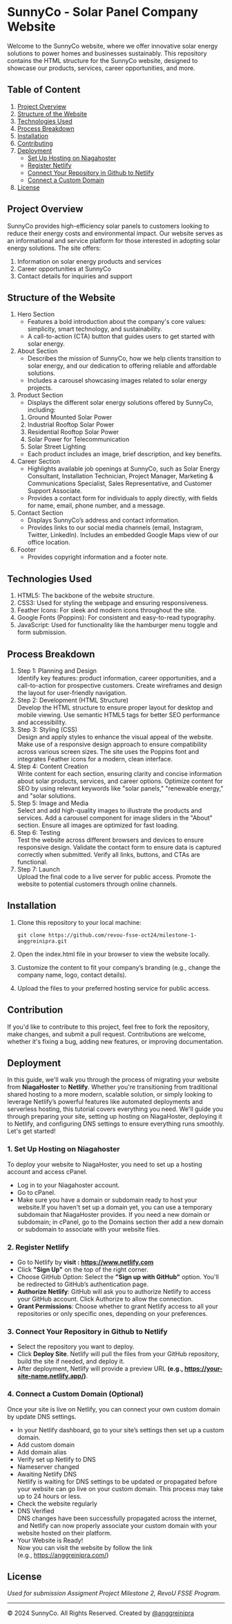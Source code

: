 # SunnyCo - Solar Panel Company Website

Welcome to the SunnyCo website, where we offer innovative solar energy solutions to power homes and businesses sustainably. This repository contains the HTML structure for the SunnyCo website, designed to showcase our products, services, career opportunities, and more.

## Table of Content

1. [Project Overview](#Project-Overview)
2. [Structure of the Website](#Structure-of-the-Website)
3. [Technologies Used](#Technologies-Used)
4. [Process Breakdown](#Process-Breakdown)
5. [Installation](#installation)
6. [Contributing](#contributing)
7. [Deployment](#Deployment)
   - [Set Up Hosting on Niagahoster](#1-set-up-hosting-on-niagahoster)
   - [Register Netlify](#2-register-netlify)
   - [Connect Your Repository in Github to Netlify](#3-connect-your-repository-in-github-to-netlify)
   - [Connect a Custom Domain](#4-connect-a-custom-domain-optional)
8. [License](#license)

## Project Overview

SunnyCo provides high-efficiency solar panels to customers looking to reduce their energy costs and environmental impact. Our website serves as an informational and service platform for those interested in adopting solar energy solutions. The site offers:

1. Information on solar energy products and services
2. Career opportunities at SunnyCo
3. Contact details for inquiries and support

## Structure of the Website

1. Hero Section
   - Features a bold introduction about the company's core values: simplicity, smart technology, and sustainability.
   - A call-to-action (CTA) button that guides users to get started with solar energy.
2. About Section
   - Describes the mission of SunnyCo, how we help clients transition to solar energy, and our dedication to offering reliable and affordable solutions.
   - Includes a carousel showcasing images related to solar energy projects.
3. Product Section
   - Displays the different solar energy solutions offered by SunnyCo, including:
   1. Ground Mounted Solar Power
   2. Industrial Rooftop Solar Power
   3. Residential Rooftop Solar Power
   4. Solar Power for Telecommunication
   5. Solar Street Lighting
   - Each product includes an image, brief description, and key benefits.
4. Career Section
   - Highlights available job openings at SunnyCo, such as Solar Energy Consultant, Installation Technician, Project Manager, Marketing & Communications Specialist, Sales Representative, and Customer Support Associate.
   - Provides a contact form for individuals to apply directly, with fields for name, email, phone number, and a message.
5. Contact Section
   - Displays SunnyCo’s address and contact information.
   - Provides links to our social media channels (email, Instagram, Twitter, LinkedIn).
     Includes an embedded Google Maps view of our office location.
6. Footer
   - Provides copyright information and a footer note.

## Technologies Used

1. HTML5: The backbone of the website structure.
2. CSS3: Used for styling the webpage and ensuring responsiveness.
3. Feather Icons: For sleek and modern icons throughout the site.
4. Google Fonts (Poppins): For consistent and easy-to-read typography.
5. JavaScript: Used for functionality like the hamburger menu toggle and form submission.

## Process Breakdown

1.  Step 1: Planning and Design<br>
    Identify key features: product information, career opportunities, and a call-to-action for prospective customers.
    Create wireframes and design the layout for user-friendly navigation.
2.  Step 2: Development (HTML Structure)<br>
    Develop the HTML structure to ensure proper layout for desktop and mobile viewing.
    Use semantic HTML5 tags for better SEO performance and accessibility.
3.  Step 3: Styling (CSS)<br>
    Design and apply styles to enhance the visual appeal of the website.
    Make use of a responsive design approach to ensure compatibility across various screen sizes.
    The site uses the Poppins font and integrates Feather icons for a modern, clean interface.
4.  Step 4: Content Creation<br>
    Write content for each section, ensuring clarity and concise information about solar products, services, and career options.
    Optimize content for SEO by using relevant keywords like "solar panels," "renewable energy," and "solar solutions.
5.  Step 5: Image and Media<br>
    Select and add high-quality images to illustrate the products and services.
    Add a carousel component for image sliders in the "About" section.
    Ensure all images are optimized for fast loading.
6.  Step 6: Testing<br>
    Test the website across different browsers and devices to ensure responsive design.
    Validate the contact form to ensure data is captured correctly when submitted.
    Verify all links, buttons, and CTAs are functional.
7.  Step 7: Launch<br>
    Upload the final code to a live server for public access.
    Promote the website to potential customers through online channels.

## Installation

1. Clone this repository to your local machine:

   ```
   git clone https://github.com/revou-fsse-oct24/milestone-1-anggreinipra.git
   ```

2. Open the index.html file in your browser to view the website locally.

3. Customize the content to fit your company’s branding (e.g., change the company name, logo, contact details).

4. Upload the files to your preferred hosting service for public access.

## Contribution

If you'd like to contribute to this project, feel free to fork the repository, make changes, and submit a pull request. Contributions are welcome, whether it's fixing a bug, adding new features, or improving documentation.

## Deployment

In this guide, we'll walk you through the process of migrating your website from **NiagaHoster** to **Netlify**. Whether you're transitioning from traditional shared hosting to a more modern, scalable solution, or simply looking to leverage Netlify’s powerful features like automated deployments and serverless hosting, this tutorial covers everything you need. We'll guide you through preparing your site, setting up hosting on NiagaHoster, deploying it to Netlify, and configuring DNS settings to ensure everything runs smoothly. Let's get started!

### 1. Set Up Hosting on Niagahoster

To deploy your website to NiagaHoster, you need to set up a hosting account and access cPanel.

- Log in to your Niagahoster account.
- Go to cPanel.
- Make sure you have a domain or subdomain ready to host your website.If you haven't set up a domain yet, you can use a temporary subdomain that NiagaHoster provides. If you need a new domain or subdomain; in cPanel, go to the Domains section ther add a new domain or subdomain to associate with your website files.

### 2. Register Netlify

- Go to Netlify by **visit : https://www.netlify.com**
- Click **"Sign Up"** on the top of the right corner.
- Choose GitHub Option: Select the **"Sign up with GitHub"** option. You'll be redirected to GitHub’s authentication page.
- **Authorize Netlify**: GitHub will ask you to authorize Netlify to access your GitHub account. Click Authorize to allow the connection.
- **Grant Permissions**: Choose whether to grant Netlify access to all your repositories or only specific ones, depending on your preferences.

### 3. Connect Your Repository in Github to Netlify

- Select the repository you want to deploy.
- Click **Deploy Site**. Netlify will pull the files from your GitHub repository, build the site if needed, and deploy it.
- After deployment, Netlify will provide a preview URL **(e.g., https://your-site-name.netlify.app/)**.

### 4. Connect a Custom Domain (Optional)

Once your site is live on Netlify, you can connect your own custom domain by update DNS settings.

- In your Netlify dashboard, go to your site’s settings then set up a custom domain.
- Add custom domain
- Add domain alias
- Verify set up Netlify to DNS
- Nameserver changed
- Awaiting Netlify DNS<br>Netlify is waiting for DNS settings to be updated or propagated before your website can go live on your custom domain. This process may take up to 24 hours or less.<br>
- Check the website regularly
- DNS Verified<br>DNS changes have been successfully propagated across the internet, and Netlify can now properly associate your custom domain with your website hosted on their platform.
- Your Website is Ready!<br>Now you can visit the website by follow the link <br>(e.g., https://anggreinipra.com/)

## License

_Used for submission Assigment Project Milestone 2, RevoU FSSE Program._

---

© 2024 SunnyCo. All Rights Reserved.
Created by [@anggreinipra](https://www.linkedin.com/in/anggreinipra)
